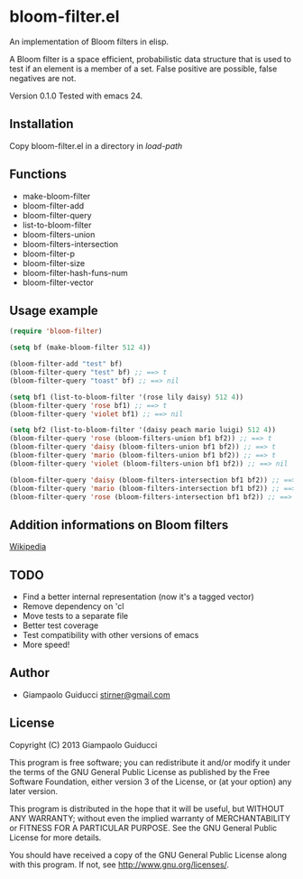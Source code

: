 # bloom-filter.el

An implementation of Bloom filters in elisp.

A Bloom filter is a space efficient, probabilistic data structure that is used to test if an element is a member of a set. False positive are possible, false negatives are not.

Version 0.1.0
Tested with emacs 24.

## Installation

Copy bloom-filter.el in a directory in *load-path*

## Functions

* make-bloom-filter
* bloom-filter-add
* bloom-filter-query
* list-to-bloom-filter
* bloom-filters-union
* bloom-filters-intersection
* bloom-filter-p
* bloom-filter-size
* bloom-filter-hash-funs-num
* bloom-filter-vector

## Usage example

```cl
(require 'bloom-filter)

(setq bf (make-bloom-filter 512 4))

(bloom-filter-add "test" bf)
(bloom-filter-query "test" bf) ;; ==> t
(bloom-filter-query "toast" bf) ;; ==> nil

(setq bf1 (list-to-bloom-filter '(rose lily daisy) 512 4))
(bloom-filter-query 'rose bf1) ;; ==> t
(bloom-filter-query 'violet bf1) ;; ==> nil

(setq bf2 (list-to-bloom-filter '(daisy peach mario luigi) 512 4))
(bloom-filter-query 'rose (bloom-filters-union bf1 bf2)) ;; ==> t
(bloom-filter-query 'daisy (bloom-filters-union bf1 bf2)) ;; ==> t
(bloom-filter-query 'mario (bloom-filters-union bf1 bf2)) ;; ==> t
(bloom-filter-query 'violet (bloom-filters-union bf1 bf2)) ;; ==> nil

(bloom-filter-query 'daisy (bloom-filters-intersection bf1 bf2)) ;; ==> t
(bloom-filter-query 'mario (bloom-filters-intersection bf1 bf2)) ;; ==> nil
(bloom-filter-query 'rose (bloom-filters-intersection bf1 bf2)) ;; ==> nil
```

## Addition informations on Bloom filters

[Wikipedia](http://en.wikipedia.org/wiki/Bloom_filter)

## TODO

* Find a better internal representation (now it's a tagged vector)
* Remove dependency on 'cl
* Move tests to a separate file
* Better test coverage
* Test compatibility with other versions of emacs
* More speed!

## Author

* Giampaolo Guiducci <stirner@gmail.com>

## License

Copyright (C) 2013 Giampaolo Guiducci

This program is free software; you can redistribute it and/or modify
it under the terms of the GNU General Public License as published by
the Free Software Foundation, either version 3 of the License, or
(at your option) any later version.

This program is distributed in the hope that it will be useful,
but WITHOUT ANY WARRANTY; without even the implied warranty of
MERCHANTABILITY or FITNESS FOR A PARTICULAR PURPOSE.  See the
GNU General Public License for more details.

You should have received a copy of the GNU General Public License
along with this program.  If not, see <http://www.gnu.org/licenses/>.
